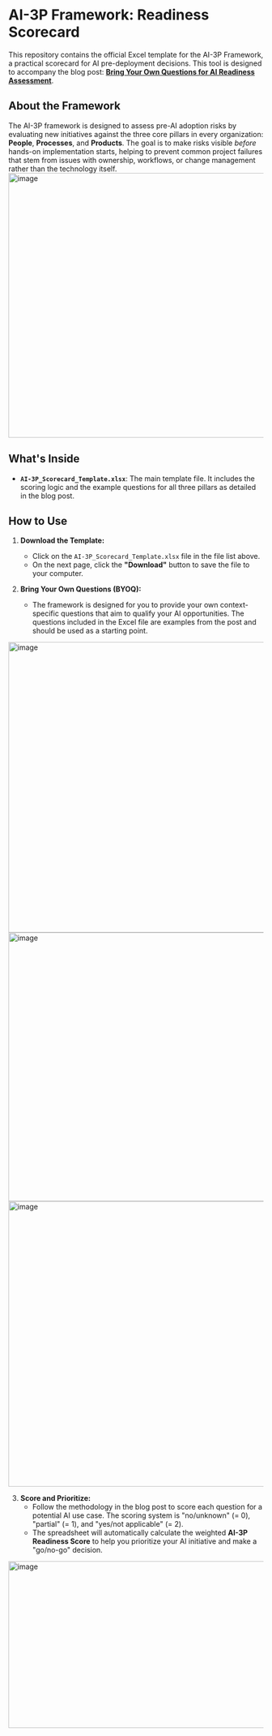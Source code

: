 # AI-3P Framework: Readiness Scorecard

This repository contains the official Excel template for the AI-3P Framework, a practical scorecard for AI pre-deployment decisions. This tool is designed to accompany the blog post: **[Bring Your Own Questions for AI Readiness Assessment](https://medium.com/@martosi/9f9df694edb8)**.

## About the Framework
The AI-3P framework is designed to assess pre-AI adoption risks by evaluating new initiatives against the three core pillars in every organization: **People**, **Processes**, and **Products**. The goal is to make risks visible *before* hands-on implementation starts, helping to prevent common project failures that stem from issues with ownership, workflows, or change management rather than the technology itself.
<img width="840" height="522" alt="image" src="https://github.com/user-attachments/assets/bd4d766b-880e-4864-8e7c-dafed0fab15f" />


## What's Inside

* **`AI-3P_Scorecard_Template.xlsx`**: The main template file. It includes the scoring logic and the example questions for all three pillars as detailed in the blog post.


## How to Use

1.  **Download the Template:**
    * Click on the `AI-3P_Scorecard_Template.xlsx` file in the file list above.
    * On the next page, click the **"Download"** button to save the file to your computer.

2.  **Bring Your Own Questions (BYOQ):**
    * The framework is designed for you to provide your own context-specific questions that aim to qualify your AI opportunities. The questions included in the Excel file are examples from the post and should be used as a starting point.
<img width="1148" height="573" alt="image" src="https://github.com/user-attachments/assets/f5dc14df-8c19-46a2-a3c8-eba000325021" />
<img width="1126" height="530" alt="image" src="https://github.com/user-attachments/assets/5547bbd4-9bc4-4853-af30-92274e6d730b" />
<img width="1112" height="563" alt="image" src="https://github.com/user-attachments/assets/868d7691-f119-4a29-b1d9-9998747a8337" />

3.  **Score and Prioritize:**
    * Follow the methodology in the blog post to score each question for a potential AI use case. The scoring system is "no/unknown" (= 0), "partial" (= 1), and "yes/not applicable" (= 2).
    * The spreadsheet will automatically calculate the weighted **AI-3P Readiness Score** to help you prioritize your AI initiative and make a "go/no-go" decision.
  <img width="1148" height="329" alt="image" src="https://github.com/user-attachments/assets/b2e8f9e3-de2a-4250-844b-c4d1ca77bea9" />
